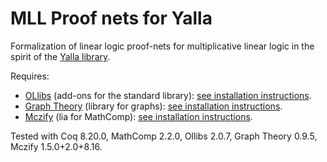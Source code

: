 # MLL Proof nets for Yalla

Formalization of linear logic proof-nets for multiplicative linear logic in the spirit of the [Yalla library](https://perso.ens-lyon.fr/olivier.laurent/yalla/).

Requires:
- [OLlibs](https://github.com/olaure01/ollibs) (add-ons for the standard library): [see installation instructions](https://github.com/olaure01/ollibs/blob/master/README.md).
- [Graph Theory](https://github.com/coq-community/graph-theory) (library for graphs): [see installation instructions](https://github.com/coq-community/graph-theory/blob/master/README.md).
- [Mczify](https://github.com/math-comp/mczify) (lia for MathComp): [see installation instructions](https://github.com/math-comp/mczify/blob/master/README.md).

Tested with Coq 8.20.0, MathComp 2.2.0, Ollibs 2.0.7, Graph Theory 0.9.5, Mczify 1.5.0+2.0+8.16.
